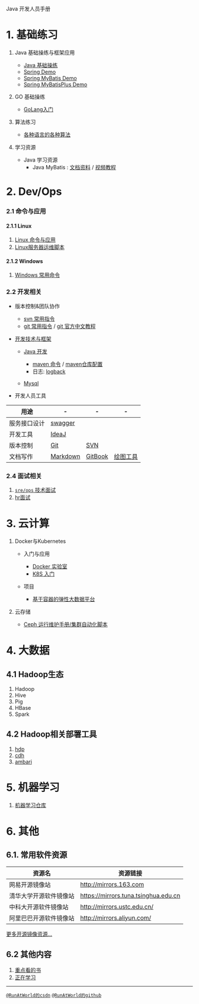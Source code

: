 Java 开发人员手册

# 1. 基础练习
1. Java 基础操练与框架应用
	+ [Java 基础操练](https://github.com/RunAtWorld/JavaPrinciple)
	+ [Spring Demo](https://github.com/RunAtWorld/spring01-demo)
	+ [Spring MyBatis Demo](https://github.com/RunAtWorld/springboot04-mybatis-demo)
	+ [Spring MyBatisPlus Demo](https://github.com/RunAtWorld/springboot05-MybatisPlus-Demo)

1. GO 基础操练
	+ [GoLang入门](https://github.com/RunAtWorld/golang_faq)

1.  算法练习
	- [各种语言的各种算法](https://github.com/TheAlgorithms)

1. 学习资源
	+ Java 学习资源
		- Java MyBatis : [文档资料](https://down.51cto.com/data/2081927) / [视频教程](http://edu.51cto.com/course/course_id-1354.html)

# 2. Dev/Ops
### 2.1 命令与应用
#### 2.1.1 Linux
1. [Linux 命令与应用](https://github.com/hbulpf/LinuxFun)
1. [Linux服务器运维脚本](https://github.com/hbulpf/ServerOps)

#### 2.1.2 Windows
1. [Windows 常用命令](./windows/windows_cmd.md)

### 2.2 开发相关

+ 版本控制&团队协作
	- [svn 常用指令](./svn_cmd.md)
	- [git 常用指令](./gitcmd.md)  /  [git 官方中文教程](https://git-scm.com/book/zh/v2) 
	
+ [开发技术与框架](dev/)
	- [Java 开发](./dev/java/)
		+ [maven 命令](./dev/java/maven/mavencmd.md) / [maven仓库配置](./dev/java/maven/maven_setting.xml)
		+ 日志: [logback](./dev/java/logback/logback.md)
	
   - [Mysql](./dev/mysql/)

+ 开发人员工具

用途 | - | - | -
 --- | --- | --- | ---
服务接口设计 |  [swagger](./tools/swagger/README.md)
开发工具 | [IdeaJ](devtools/Idea.md)
版本控制 | [Git](gitcmd.md) | [SVN](svn_cmd.md)	
文档写作 | [Markdown](tools/markdown.md) | [GitBook](tools/gitbook.md) | [绘图工具](tools/painting.md)
   

### 2.4 面试相关
1. [`sre/ops` 技术面试](./interview/sre.md)
2. [hr面试](./interview/hr.md)

# 3. 云计算
1. Docker与Kubernetes
	+ 入门与应用
		- [Docker 实验室](https://github.com/RunAtWorld/dockerlab)
		- [K8S 入门](https://github.com/RunAtWorld/k8spath)
		
	+ 项目
		- [基于容器的弹性大数据平台](https://github.com/hbulpf/HSDocker)

1. 云存储
	+ [Ceph 运行维护手册/集群自动化脚本](https://github.com/RunAtWorld/ceph_manual)

# 4. 大数据
## 4.1 Hadoop生态
1. Hadoop
1. Hive
1. Pig
1. HBase
1. Spark

## 4.2 Hadoop相关部署工具
1. [hdp](https://hortonworks.com/downloads/#data-platform)
1. [cdh](https://www.cloudera.com/products/open-source/apache-hadoop/key-cdh-components.html)
1. [ambari](https://ambari.apache.org/)

# 5. 机器学习
1. [机器学习仓库](./ml/README.md)

# 6. 其他
## 6.1. 常用软件资源

资源名 | 资源链接
------------ | -------------
网易开源镜像站 | http://mirrors.163.com
清华大学开源软件镜像站 | https://mirrors.tuna.tsinghua.edu.cn
中科大开源软件镜像站 | http://mirrors.ustc.edu.cn/
阿里巴巴开源软件镜像站 | http://mirrors.aliyun.com/

 [更多开源镜像资源...](./mirrors.md)


## 6.2 其他内容
1. [重点看的书](./BookList.md)
2. [正在学习](./interview/todo.md) 

---------------------------
[`@RunAtWorld的csdn`](https://blog.csdn.net/RunAtWorld)    [`@RunAtWorld的github`](https://github.com/RunAtWorld)

